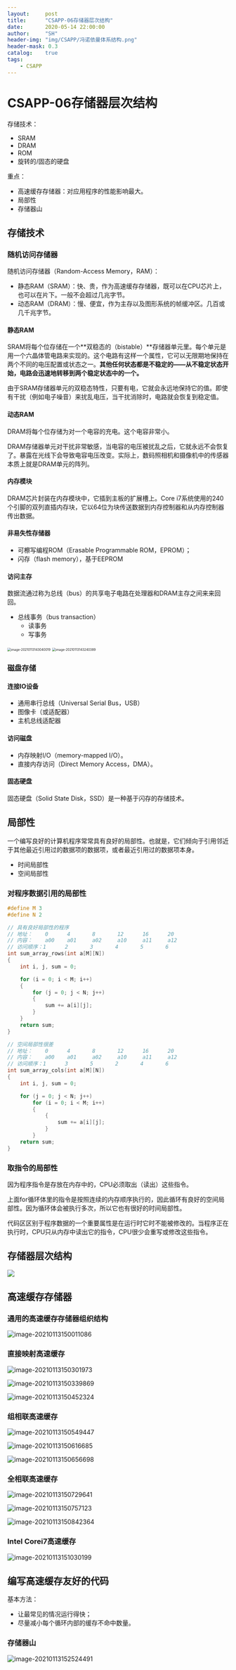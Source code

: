 ```yaml
---
layout:     post
title:      "CSAPP-06存储器层次结构"
date:       2020-05-14 22:00:00
author:     "SH"
header-img: "img/CSAPP/冯诺依曼体系结构.png"
header-mask: 0.3
catalog:    true
tags:
    - CSAPP
---
```


# CSAPP-06存储器层次结构

存储技术：

- SRAM
- DRAM
- ROM
- 旋转的/固态的硬盘

重点：

- 高速缓存存储器：对应用程序的性能影响最大。
- 局部性
- 存储器山

## 存储技术

### 随机访问存储器

随机访问存储器（Random-Access Memory，RAM）：

- 静态RAM（SRAM）：快、贵，作为高速缓存存储器，既可以在CPU芯片上，也可以在片下。一般不会超过几兆字节。
- 动态RAM（DRAM）：慢、便宜，作为主存以及图形系统的帧缓冲区。几百或几千兆字节。

#### 静态RAM

SRAM将每个位存储在一个**双稳态的（bistable）**存储器单元里。每个单元是用一个六晶体管电路来实现的。这个电路有这样一个属性，它可以无限期地保持在两个不同的电压配置或状态之一。**其他任何状态都是不稳定的——从不稳定状态开始，电路会迅速地转移到两个稳定状态中的一个。**

由于SRAM存储器单元的双稳态特性，只要有电，它就会永远地保持它的值。即使有干扰（例如电子噪音）来扰乱电压，当干扰消除时，电路就会恢复到稳定值。

#### 动态RAM

DRAM将每个位存储为对一个电容的充电。这个电容非常小。

DRAM存储器单元对干扰非常敏感，当电容的电压被扰乱之后，它就永远不会恢复了。暴露在光线下会导致电容电压改变。实际上，数码照相机和摄像机中的传感器本质上就是DRAM单元的阵列。

#### 内存模块

DRAM芯片封装在内存模块中，它插到主板的扩展槽上。Core i7系统使用的240个引脚的双列直插内存块，它以64位为块传送数据到内存控制器和从内存控制器传出数据。

#### 非易失性存储器

- 可檫写编程ROM（Erasable Programmable ROM，EPROM）；
- 闪存（flash memory），基于EEPROM

#### 访问主存

数据流通过称为总线（bus）的共享电子电路在处理器和DRAM主存之间来来回回。

- 总线事务（bus transaction）
  - 读事务
  - 写事务

<img src="/img/CSAPP/CSAPP-06-RAM_访问主存_加载操作movq的内存读事务.png" alt="image-20210113143040019" style="zoom:50%;" />

<img src="/img/CSAPP/CSAPP-06-RAM_访问主存_加载操作movq的内存写事务.png" alt="image-20210113143240389" style="zoom:50%;" />

### 磁盘存储

#### 连接IO设备

- 通用串行总线（Universal Serial Bus，USB）
- 图像卡（或适配器）
- 主机总线适配器

#### 访问磁盘

- 内存映射I/O（memory-mapped I/O）。
- 直接内存访问（Direct Memory Access，DMA）。

#### 固态硬盘

固态硬盘（Solid State Disk，SSD）是一种基于闪存的存储技术。

## 局部性

一个编写良好的计算机程序常常具有良好的局部性。也就是，它们倾向于引用邻近于其他最近引用过的数据项的数据项，或者最近引用过的数据项本身。

- 时间局部性
- 空间局部性

### 对程序数据引用的局部性

```c
#define M 3
#define N 2

// 具有良好局部性的程序
// 地址：    0      4       8       12      16      20
// 内容：    a00    a01     a02     a10     a11     a12
// 访问顺序：1      2       3       4       5       6
int sum_array_rows(int a[M][N])
{
    int i, j, sum = 0;

    for (i = 0; i < M; i++)
    {
        for (j = 0; j < N; j++)
        {
            sum += a[i][j];
        }
    }
    return sum;
}

// 空间局部性很差
// 地址：    0      4       8       12      16      20
// 内容：    a00    a01     a02     a10     a11     a12
// 访问顺序：1      3       5       2       4       6
int sum_array_cols(int a[M][N])
{
    int i, j, sum = 0;

    for (j = 0; j < N; j++)
        for (i = 0; i < M; i++)
        {
            {
                sum += a[i][j];
            }
        }
    return sum;
}
```

### 取指令的局部性

因为程序指令是存放在内存中的，CPU必须取出（读出）这些指令。

上面for循环体里的指令是按照连续的内存顺序执行的，因此循环有良好的空间局部性。因为循环体会被执行多次，所以它也有很好的时间局部性。

代码区区别于程序数据的一个重要属性是在运行时它时不能被修改的。当程序正在执行时，CPU只从内存中读出它的指令，CPU很少会重写或修改这些指令。

## 存储器层次结构

![](/img/CSAPP/CSAPP-01-存储器层次结构.png)

## 高速缓存存储器

### 通用的高速缓存存储器组织结构

![image-20210113150011086](/img/CSAPP/CSAPP-06-高速缓存_通用结构.png)

### 直接映射高速缓存

![image-20210113150301973](/img/CSAPP/CSAPP-06-高速缓存_直接映射高速缓存.png)

![image-20210113150339869](/img/CSAPP/CSAPP-06-高速缓存_直接映射高速缓存_组选择.png)

![image-20210113150452324](/img/CSAPP/CSAPP-06-高速缓存_直接映射高速缓存_行匹配.png)

### 组相联高速缓存

![image-20210113150549447](/img/CSAPP/CSAPP-06-高速缓存_组相联高速缓存.png)

![image-20210113150616685](/img/CSAPP/CSAPP-06-高速缓存_组相联高速缓存_组选择.png)

![image-20210113150656698](/img/CSAPP/CSAPP-06-高速缓存_组相联高速缓存_行匹配.png)

### 全相联高速缓存

![image-20210113150729641](/img/CSAPP/CSAPP-06-高速缓存_全相联高速缓存.png)

![image-20210113150757123](/img/CSAPP/CSAPP-06-高速缓存_全相联高速缓存_组选择.png)

![image-20210113150842364](/img/CSAPP/CSAPP-06-高速缓存_全相联高速缓存_行匹配.png)

### Intel Corei7高速缓存

![image-20210113151030199](/img/CSAPP/CSAPP-06-高速缓存_corei7.png)

## 编写高速缓存友好的代码

基本方法：

- 让最常见的情况运行得快；
- 尽量减小每个循环内部的缓存不命中数量。

### 存储器山

![image-20210113152524491](/img/CSAPP/CSAPP-06-存储器山.png)